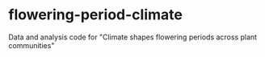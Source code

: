 # flowering-period-climate
Data and analysis code for "Climate shapes flowering periods across plant communities"
